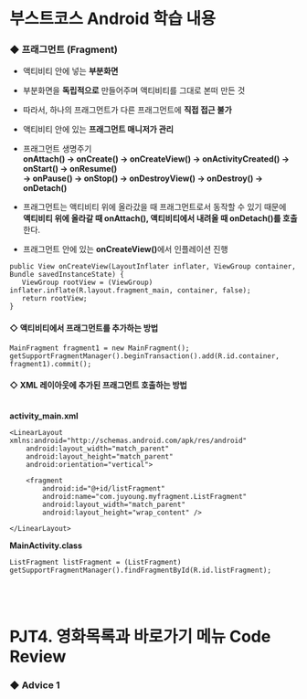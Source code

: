 # 부스트코스 Android 학습 내용

### ◆ 프래그먼트 (Fragment)
+ 액티비티 안에 넣는 <b>부분화면</b>

+ 부분화면을 <b>독립적으로</b> 만들어주며 액티비티를 그대로 본떠 만든 것

+ 따라서, 하나의 프래그먼트가 다른 프래그먼트에 <b>직접 접근 불가</b>

+ 액티비티 안에 있는 <b>프래그먼트 매니저가 관리</b>

+ 프래그먼트 생명주기<br>
<b>onAttach() → onCreate() → onCreateView() → onActivityCreated() → onStart() → onResume()<br>
→ onPause() → onStop() → onDestroyView() → onDestroy() → onDetach()</b>

+ 프래그먼트는 액티비티 위에 올라갔을 때 프래그먼트로서 동작할 수 있기 때문에<br><b>액티비티 위에 올라갈 때 onAttach(), 액티비티에서 내려올 때 onDetach()를 호출</b>한다.

+ 프래그먼트 안에 있는 <b>onCreateView()</b>에서 인플레이션 진행
```
public View onCreateView(LayoutInflater inflater, ViewGroup container, Bundle savedInstanceState) {
   ViewGroup rootView = (ViewGroup) inflater.inflate(R.layout.fragment_main, container, false);
   return rootView;
}
```

#### ◇ 액티비티에서 프래그먼트를 추가하는 방법<br>
```
MainFragment fragment1 = new MainFragment();
getSupportFragmentManager().beginTransaction().add(R.id.container, fragment1).commit();
```

#### ◇ XML 레이아웃에 추가된 프래그먼트 호출하는 방법<br><br>
<b>activity_main.xml</b><br>
```
<LinearLayout xmlns:android="http://schemas.android.com/apk/res/android"
    android:layout_width="match_parent"
    android:layout_height="match_parent"
    android:orientation="vertical">

    <fragment
        android:id="@+id/listFragment"
        android:name="com.juyoung.myfragment.ListFragment"
        android:layout_width="match_parent"
        android:layout_height="wrap_content" />

</LinearLayout>
```
<b>MainActivity.class</b>
```
ListFragment listFragment = (ListFragment) getSupportFragmentManager().findFragmentById(R.id.listFragment);
```
<br><br>
# PJT4. 영화목록과 바로가기 메뉴 Code Review
### ◆ Advice 1
